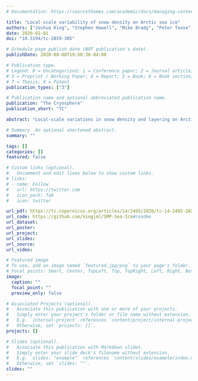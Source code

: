 ```yaml
---
# Documentation: https://sourcethemes.com/academic/docs/managing-content/

title: "Local-scale variability of snow density on Arctic sea ice"
authors: ["Joshua King", "Stephen Howell", "Mike Brady", "Peter Toose", "Chris Derksen", "Christian Haas", "Justin Beckers"]
date: 2020-02-01
doi: "10.5194/tc-2019-305"

# Schedule page publish date (NOT publication's date).
publishDate: 2020-08-08T19:58:38-04:00

# Publication type.
# Legend: 0 = Uncategorized; 1 = Conference paper; 2 = Journal article;
# 3 = Preprint / Working Paper; 4 = Report; 5 = Book; 6 = Book section;
# 7 = Thesis; 8 = Patent
publication_types: ["3"]

# Publication name and optional abbreviated publication name.
publication: "The Cryosphere"
publication_short: "TC"

abstract: "Local-scale variations in snow density and layering on Arctic sea ice were characterized using a combination of traditional snow pit and SnowMicroPen (SMP) measurements. In total, 14 sites were evaluated within the Canadian Arctic Archipelago and Arctic Ocean on both first (FYI) and multi-year (MYI) sea ice. Sites contained multiple snow pits with coincident SMP profiles as well as unidirectional SMP transects. An existing SMP density model was recalibrated using manual density cutter measurements (n = 186) to identify best-fit parameters for the observed conditions. Cross-validation of the revised SMP model showed errors comparable to the expected baseline for manual density measurements ($RMSE = 34 kg m^{−3}$ or 10.9 %) and strong retrieval skill ($R2 = 0.78$). The density model was then applied to SMP transect measurements to characterize variations at spatial scales of up to 100 m. A supervised classification trained on snow pit stratigraphy allowed separation of the SMP density estimates by layer-type. The resulting dataset contains 58,882 layer-classified estimates of snow density on sea ice representing 147 m of vertical variation and equivalent to more than 600 individual snow pits. An average bulk density of $310 kg m^{−3}$ was estimated with clear separation between FYI and MYI environments. Lower densities on MYI ($277 kg m{−3}$) corresponded with increased depth hoar composition (49.2 %), in strong contrast to composition of the thin FYI snowpack (19.8 %). Spatial auto-correlation analysis showed layered composition on FYI snowpack to persist over long distances while composition on MYI rapidly decorrelated at distances less than 16 m. Application of the SMP profiles to determine propagation bias in radar altimetry showed the potential errors of 0.5 cm when climatology is used over known snow density."

# Summary. An optional shortened abstract.
summary: ""

tags: []
categories: []
featured: false

# Custom links (optional).
#   Uncomment and edit lines below to show custom links.
# links:
# - name: Follow
#   url: https://twitter.com
#   icon_pack: fab
#   icon: twitter

url_pdf: https://tc.copernicus.org/articles/14/2495/2020/tc-14-2495-2020.pdf
url_code: https://github.com/kingjml/SMP-Sea-Ice#readme
url_dataset:
url_poster:
url_project:
url_slides:
url_source:
url_video:

# Featured image
# To use, add an image named `featured.jpg/png` to your page's folder. 
# Focal points: Smart, Center, TopLeft, Top, TopRight, Left, Right, BottomLeft, Bottom, BottomRight.
image:
  caption: ""
  focal_point: ""
  preview_only: false

# Associated Projects (optional).
#   Associate this publication with one or more of your projects.
#   Simply enter your project's folder or file name without extension.
#   E.g. `internal-project` references `content/project/internal-project/index.md`.
#   Otherwise, set `projects: []`.
projects: []

# Slides (optional).
#   Associate this publication with Markdown slides.
#   Simply enter your slide deck's filename without extension.
#   E.g. `slides: "example"` references `content/slides/example/index.md`.
#   Otherwise, set `slides: ""`.
slides: ""
---
```

